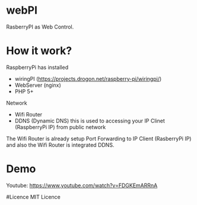 # webPI
RasberryPI as Web Control.

# How it work?
RaspberryPi has installed
 - wiringPI (https://projects.drogon.net/raspberry-pi/wiringpi/)
 - WebServer (nginx)
 - PHP 5+

Network
  - Wifi Router
  - DDNS (Dynamic DNS) this is used to accessing your IP Clinet (RaspberryPi IP) from public network

The Wifi Router is already setup Port Forwarding to IP Client (RasberryPi IP) and also the Wifi Router is integrated DDNS.

# Demo
Youtube: https://www.youtube.com/watch?v=FDGKEmARRnA

#Licence
MIT Licence
